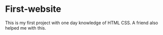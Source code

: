 # First-website
This is my first project with one day knowledge of HTML CSS. A friend also helped me with this.
